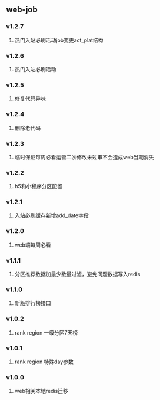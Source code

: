 ## web-job

### v1.2.7
1. 热门入站必刷活动job变更act_plat结构

### v1.2.6
1. 热门入站必刷活动

### v1.2.5
1. 修复代码异味

### v1.2.4
1. 删除老代码

### v1.2.3
1. 临时保证每周必看运营二次修改未过审不会造成web当期消失

### v1.2.2
1. h5和小程序分区配置

### v1.2.1
1. 入站必刷缓存新增add_date字段

### v1.2.0
1. web端每周必看

### v1.1.1
1. 分区推荐数据加最少数量过滤，避免问题数据写入redis

### v1.1.0
1. 新版排行榜接口

### v1.0.2
1. rank region 一级分区7天榜

### v1.0.1
1. rank region 特殊day参数

### v1.0.0
1. web相关本地redis迁移

